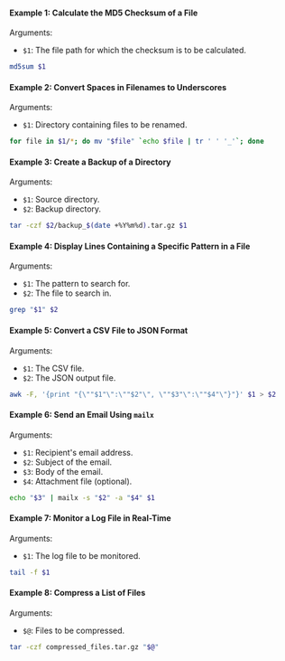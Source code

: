 
#### Example 1: Calculate the MD5 Checksum of a File

Arguments:
- `$1`: The file path for which the checksum is to be calculated.

```bash
md5sum $1
```

#### Example 2: Convert Spaces in Filenames to Underscores

Arguments:
- `$1`: Directory containing files to be renamed.

```bash
for file in $1/*; do mv "$file" `echo $file | tr ' ' '_'`; done
```

#### Example 3: Create a Backup of a Directory

Arguments:
- `$1`: Source directory.
- `$2`: Backup directory.

```bash
tar -czf $2/backup_$(date +%Y%m%d).tar.gz $1
```

#### Example 4: Display Lines Containing a Specific Pattern in a File

Arguments:
- `$1`: The pattern to search for.
- `$2`: The file to search in.

```bash
grep "$1" $2
```

#### Example 5: Convert a CSV File to JSON Format

Arguments:
- `$1`: The CSV file.
- `$2`: The JSON output file.

```bash
awk -F, '{print "{\""$1"\":\""$2"\", \""$3"\":\""$4"\"}"}' $1 > $2
```

#### Example 6: Send an Email Using `mailx`

Arguments:
- `$1`: Recipient's email address.
- `$2`: Subject of the email.
- `$3`: Body of the email.
- `$4`: Attachment file (optional).

```bash
echo "$3" | mailx -s "$2" -a "$4" $1
```

#### Example 7: Monitor a Log File in Real-Time

Arguments:
- `$1`: The log file to be monitored.

```bash
tail -f $1
```

#### Example 8: Compress a List of Files

Arguments:
- `$@`: Files to be compressed.

```bash
tar -czf compressed_files.tar.gz "$@"
```

